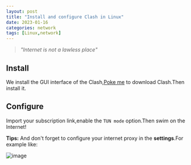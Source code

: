 ```yaml
---
layout: post
title: "Install and configure Clash in Linux"
date: 2023-01-16
categories: network
tags: [Linux,network]
---
```


>*"Internet is not a lawless place"*

## Install

We install the GUI interface of the Clash,[Poke me](https://github.com/Fndroid/clash_for_windows_pkg/releases) to download Clash.Then install it.

## Configure

Import your subscription link,enable the `TUN mode` option.Then swim on the Internet!

**Tips:** And don't forget to configure your internet proxy in the **settings**.For example like:

![image](https://user-images.githubusercontent.com/77920708/212615665-93830b90-f140-41e6-aa39-d89e2e95ead6.png)
